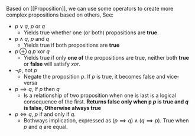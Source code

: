 Based on [[Proposition]], we can use some operators to create more complex propositions based on others, See:
- $p\lor q$, $p$ or $q$
	- Yields true whether one (or both) propositions are **true**.
- $p\land q$, $p$ and $q$
	- Yields true if both propositions are **true**
- $p\oplus q$ $p$ xor $q$
	- Yields true if only **one of** the propositions are true, neither both **true** or **false** will satisfy $xor$.
- $\neg p$, not $p$ 
	- Negate the proposition $p$. If $p$ is true, it becomes false and vice-versa
- $p \implies q$, If $p$ then $q$ 
	- Is a relationship of two proposition when one is last is a logical consequence of the first. **Returns false only when p $p$ is true and $q$ is false, Otherwise always true**
- $p \iff q$, $p$ if and only if $q$.
	- Bothways implication, expressed as $(p\implies q) \land (q \implies p)$. True when $p$ and $q$ are equal.